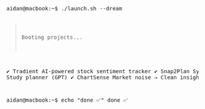 <p align="center">
  <kbd><pre>
aidan@macbook:~$ ./launch.sh --dream

> Booting projects...

✔ Tradient     AI-powered stock sentiment tracker
✔ Snap2Plan    Syllabus → Study planner (GPT)
✔ ChartSense   Market noise → Clean insights

aidan@macbook:~$ echo "done ✅"
done ✅
  </pre></kbd>
</p>
